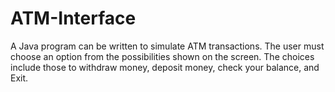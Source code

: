 # ATM-Interface
A Java program can be written to simulate ATM transactions. The user must choose an option from the possibilities shown on the screen. The choices include those to withdraw money, deposit money, check your balance, and Exit.
